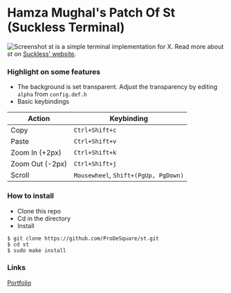 # Hamza Mughal's Patch Of St (Suckless Terminal)

![Screenshot](https://prodesquare.com/img/projects/prodesquare-suckless-st-patch.png) 
st is a simple terminal implementation for X. Read more about st on [Suckless' website](http://st.suckless.org). 

### Highlight on some features
* The background is set transparent. Adjust the transparency by editing `alpha` from `config.def.h` 
* Basic keybindings

Action | Keybinding
------------ | -------------
Copy | `Ctrl+Shift+c`
Paste | `Ctrl+Shift+v`
Zoom In (+2px) | `Ctrl+Shift+k`
Zoom Out (-2px) | `Ctrl+Shift+j`
Scroll | `Mousewheel`, `Shift+(PgUp, PgDown)`

### How to install
* Clone this repo
* Cd in the directory
* Install

```
$ git clone https://github.com/ProDeSquare/st.git
$ cd st
$ sudo make install
```

### Links
[Portfolio](https://prodesquare.com)
